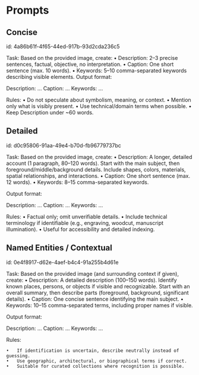 # Prompts

## Concise
id: 4a86b61f-4f65-44ed-917b-93d2cda236c5

Task: Based on the provided image, create:
	•	Description: 2–3 precise sentences, factual, objective, no interpretation.
	•	Caption: One short sentence (max. 10 words).
	•	Keywords: 5–10 comma-separated keywords describing visible elements.
Output format:

Description: …
Caption: …
Keywords: …

Rules:
	•	Do not speculate about symbolism, meaning, or context.
	•	Mention only what is visibly present.
	•	Use technical/domain terms when possible.
	•	Keep Description under ~60 words.


## Detailed
id: d0c95806-91aa-49e4-b70d-fb96779737bc

Task: Based on the provided image, create:
	•	Description: A longer, detailed account (1 paragraph, 80–120 words). Start with the main subject, then foreground/middle/background details. Include shapes, colors, materials, spatial relationships, and interactions.
	•	Caption: One short sentence (max. 12 words).
	•	Keywords: 8–15 comma-separated keywords.

Output format:

Description: …
Caption: …
Keywords: …

Rules:
	•	Factual only; omit unverifiable details.
	•	Include technical terminology if identifiable (e.g., engraving, woodcut, manuscript illumination).
	•	Useful for accessibility and detailed indexing.


## Named Entities / Contextual
id: 0e4f8917-d62e-4aef-b4c4-91a255b4d61e

Task: Based on the provided image (and surrounding context if given), create:
	•	Description: A detailed description (100–150 words). Identify known places, persons, or objects if visible and recognizable. Start with an overall summary, then describe parts (foreground, background, significant details).
	•	Caption: One concise sentence identifying the main subject.
	•	Keywords: 10–15 comma-separated terms, including proper names if visible.

Output format:

Description: …
Caption: …
Keywords: …

Rules:

	•	If identification is uncertain, describe neutrally instead of guessing.
	•	Use geographic, architectural, or biographical terms if correct.
	•	Suitable for curated collections where recognition is possible.
